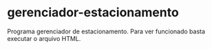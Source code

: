 # gerenciador-estacionamento
Programa gerenciador de estacionamento.
Para ver funcionado basta executar o arquivo HTML.

